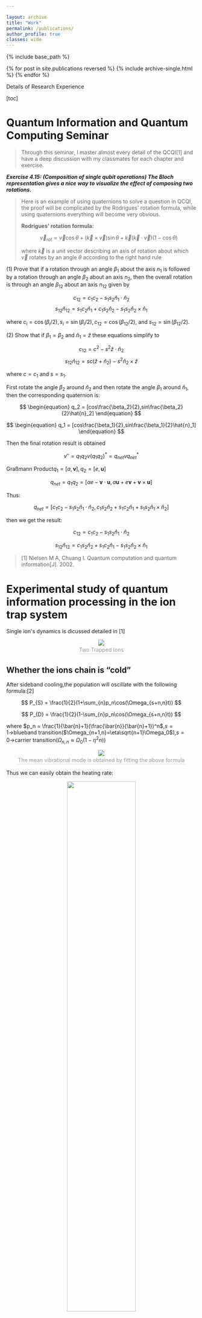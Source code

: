 ```yaml
---

layout: archive
title: "Work"
permalink: /publications/
author_profile: true
classes: wide
---
```


{% include base_path %}

{% for post in site.publications reversed %} {% include archive-single.html %} {% endfor %}

Details of Research Experience

[toc]

# Quantum Information and Quantum Computing Seminar

> Through this seminar, I master almost every detail of the QCQI[1] and have a deep discussion with my classmates for each chapter and exercise.

***Exercise 4.15: (Composition of single qubit operations) The Bloch representation gives a nice way to visualize the effect of composing two rotations.***

> Here is an example of using quaternions to solve a question in QCQI, the proof will be complicated by the Rodrigues' rotation formula, while using quaternions everything will become very obvious.
>
> **Rodrigues' rotation formula:**
>
> 
> $$
> \begin{equation}
> \vec{v}_{\text{rot}} = \vec{v}\cos\theta+(\vec{k}\times \vec{v})\sin \theta+\vec{k}(\vec{k}\cdot\vec{v})(1-\cos\theta)
> \end{equation}
> $$
> 
>
> where $\vec{k}$ is a unit vector describing an axis of rotation about which $\vec{v}$ rotates by an angle $\theta$ according to the right hand rule



(1) Prove that if a rotation through an angle $\beta_{1}$ about the axis $n_1$ is followed by a rotation through an angle $\beta_{2}$ about an axis $n_2$, then the overall rotation is through an angle $\beta_{12}$ about an axis $n_{12}$ given by

$$
\begin{equation}
c_{12} =c_{1} c_{2}-s_{1} s_{2} \hat{n}_{1} \cdot \hat{n}_{2}
\end{equation}
$$
$$
s_{12} \hat{n}_{12} =s_{1} c_{2} \hat{n}_{1}+c_{1} s_{2} \hat{n}_{2}-s_{1} s_{2} \hat{n}_{2} \times \hat{n}_{1}
$$



where $c_{i}=\cos(\beta_{i} / 2), s_{i}=\sin (\beta_{i} / 2), c_{12}=\cos (\beta_{12} / 2)$, and $s_{12}=\sin (\beta_{12} / 2)$.



(2) Show that if $\beta_{1}=\beta_{2}$ and $\hat{n}_{1}=\hat{z}$ these equations simplify to

$$
\begin{equation}
c_{12} =c^{2}-s^{2} \hat{z} \cdot \hat{n}_{2}
\end{equation}
$$
$$
s_{12} \hat{n}_{12} =s c\left(\hat{z}+\hat{n}_{2}\right)-s^{2} \hat{n}_{2} \times \hat{z}
$$



where $c=c_{1}$ and $s=s_{1}$.



First rotate the angle $\beta_2$ around $\hat{n}_2$ and then rotate the angle $\beta_1$ around $\hat{n}_1$, then the corresponding quaternion is:


$$
\begin{equation}
    q_2 = [cos\frac{\beta_2}{2},sin\frac{\beta_2}{2}\hat{n}_2]
\end{equation}
$$

$$
\begin{equation}
    q_1 = [cos\frac{\beta_1}{2},sin\frac{\beta_1}{2}\hat{n}_1]
\end{equation}
$$

Then the final rotation result is obtained


$$
\begin{equation}
    v'' = q_1q_2v(q_1q_2)^* =q_{net}vq_{net}^*
\end{equation}
$$



Graßmann Product$q_1 = [a,\mathbf{v}],q_2 = [e,\mathbf{u}]$


$$
\begin{equation}
    q_{net} = q_1q_2 = [ae-\mathbf{v}\cdot \mathbf{u},a\mathbf{u}+e\mathbf{v}+\mathbf{v}\times \mathbf{u}]
\end{equation}
$$



Thus:


$$
\begin{equation}
    q_{net} = [c_1c_2-s_1s_2\hat{n}_1\cdot \hat{n}_2,c_{1} s_{2} \hat{n}_{2}+s_{1} c_{2} \hat{n}_{1}+s_{1} s_{2} \hat{n}_{1} \times \hat{n}_{2}]
\end{equation}
$$



then we get the result:


$$
\begin{equation}
    c_{12} = c_1c_2-s_1s_2\hat{n}_1\cdot \hat{n}_2
\end{equation}
$$

$$
s_{12}\hat{n}_{12} = c_{1} s_{2} \hat{n}_{2}+s_{1} c_{2} \hat{n}_{1}-s_{1} s_{2} \hat{n}_{2} \times \hat{n}_{1}
$$

> [1] Nielsen M A, Chuang I. Quantum computation and quantum information[J]. 2002.

# Experimental study of quantum information processing in the ion trap system

Single ion's dynamics is dicussed detailed in [1]

<center>    <img  src="/Homepage/images/Ion_Trap_System/two_ions_trap.png">    <br>    <div style="color:orange; border-bottom: 1px solid #d9d9d9;    display: inline-block;    color: #999;    padding: 2px;">Two Trapped Ions</div> </center>

## Whether the ions chain is “cold”

After sideband cooling,the population will oscillate with the following formula:[2]



$$
P_{S} = \frac{1}{2}(1+\sum_{n}p_n\cos(\Omega_{s+n,n}t))
$$



$$
P_{D} = \frac{1}{2}(1-\sum_{n}p_n\cos(\Omega_{s+n,n}t))
$$



where $p_n = \frac{1}{\bar{n}+1}(\frac{\bar{n}}{\bar{n}+1})^n$,$s=1\rightarrow$blueband transition($\Omega_{n+1,n}=\eta\sqrt{n+1}\Omega_0$),$s=0\rightarrow$carrier transition($\Omega_{n,n}\approx\Omega_0(1-\eta^2n)$)



<center>    <img  src="/Homepage/images/Ion_Trap_System/heating_rate.png">    <br>    <div style="color:orange; border-bottom: 1px solid #d9d9d9;    display: inline-block;    color: #999;    padding: 2px;">The mean vibrational mode is obtained by fitting the above formula</div> </center>



Thus we can easily obtain the heating rate:

<center>    <img  src="/Homepage/images/Ion_Trap_System/heating_rates.png"  width="60%">    <br>    <div style="color:orange; border-bottom: 1px solid #d9d9d9;    display: inline-block;    color: #999;    padding: 2px;">Heating Rate</div> </center>

Thus based on the fitting formula above,we are able to obtain whether the ions chain is "cold".



Because the two ions are so close that the laser will irradiate the two ions directly.The population is:$P_{D\cdots D} = P_D^n$



And fitting result will show below:



<center>    <img  src="/Homepage/images/Ion_Trap_System/Two_Ions.jpg" width="60%">    <br>    <div style="color:orange; border-bottom: 1px solid #d9d9d9;    display: inline-block;    color: #999;    padding: 2px;">Two Ions</div> </center>



And we are able to get the mean vibrational mode to evaluate whether the ion chains are "cold"

## Mølmer-Sørensen Gate

The Mølmer–Sørensen gate is a two qubit gate,which is able to realize the preparation of entangled states without addressing the single ion.[3,4,5]



I have derived the dynamics of MS by means of series expansion and phase space and obtained the same results.



Further,based on the time evolution operator:



$$
U(t) = \hat{D}(\alpha(t)S_{y,\psi})\exp(i(\lambda t-\chi \sin(\epsilon t)S^2_{y,\psi} ))
$$



where $\psi = \frac{4\Omega}{\delta}\sin(\zeta)$



when $\zeta=0$



<center>    <img  src="/Homepage/images/Ion_Trap_System/ms_n=0.jpg" width="60%">    <br>    <div style="color:orange; border-bottom: 1px solid #d9d9d9;    display: inline-block;    color: #999;    padding: 2px;">n=0</div> </center>

<center>    <img  src="/Homepage/images/Ion_Trap_System/ms_n=20.jpg" width="60%">    <br>    <div style="color:orange; border-bottom: 1px solid #d9d9d9;    display: inline-block;    color: #999;    padding: 2px;">n=20</div> </center>



I propose a simpler numerical method to simulate this dynamics process and can be extended to more ions.

The numerical result:

<center>    <img  src="/Homepage/images/Ion_Trap_System/num_res_n=0.jpg" width="60%">    <br>    <div style="color:orange; border-bottom: 1px solid #d9d9d9;    display: inline-block;    color: #999;    padding: 2px;">n=0</div> </center>

<center>    <img  src="/Homepage/images/Ion_Trap_System/num_res_n=20.jpg" width="60%">    <br>    <div style="color:orange; border-bottom: 1px solid #d9d9d9;    display: inline-block;    color: #999;    padding: 2px;">n=20</div> </center>

The result almost the same.

In the experiment the exact value of $\zeta$ is not easily controlled,the  numerical method will allow you to vary $\zeta$.



A light field resonant with the transition will not only drive Rabi oscillations on this transition.But also off-resonantly drive the carrier transition.



<center>    <img  src="/Homepage/images/Ion_Trap_System/ms_c_n=0.jpg" width="60%">    <br>    <div style="color:orange; border-bottom: 1px solid #d9d9d9;    display: inline-block;    color: #999;    padding: 2px;">n=0(Carrier Transition)</div> </center>



Amplitude pulse shaping to suppress carrier transitions[6,7]:

<center>    <img  src="/Homepage/images/Ion_Trap_System/suppres_c.jpg">    <br>    <div style="color:orange; border-bottom: 1px solid #d9d9d9;    display: inline-block;    color: #999;    padding: 2px;">Simulated time evolution for the system initially in the ground state for a Rabi frequency</div> </center>



Blackman window shaping are able to suppress carrier transitions very well

> [1] Leibfried, Dietrich, et al. "Quantum dynamics of single trapped ions." *Reviews of Modern Physics* 75.1 (2003): 281.
>
> [2] Hempel C. Digital quantum simulation, Schrödinger cat state spectroscopy and setting up a linear ion trap[D]. , 2014.
>
> [3] Roos C F. Ion trap quantum gates with amplitude-modulated laser beams[J]. New Journal of Physics, 2008, 10(1): 013002.
>
> [4] Kirchmair G, Benhelm J, Zähringer F, et al. Deterministic entanglement of ions in thermal states of motion[J]. New Journal of Physics, 2009, 11(2): 023002.
>
> [5] Shapira Y, Shaniv R, Manovitz T, et al. Robust entanglement gates for trapped-ion qubits[J]. Physical review letters, 2018, 121(18): 180502.
>
> [6] Kirchmair, Gerhard. *Quantum non-demolition measurements and quantum simulation*. na, 2010. 
>
> [7] Schindler, Philipp. *Frequency synthesis and pulse shaping for quantum information processing with trapped ions*. na, 2008.



# Quantum Spin Systems and QuantumComputation(Simulation)

## Numerical solution of $i\hbar \partial \psi = \hat{H}\psi$

The key to solving such problems is how to decompose $\exp(\hat{H}t)$(When the dimension of H is very large, the method of exact diagonalization is not so suitable)



When I first glance this equation, my first intuition is to use Taylor series expansion,when the time step $\tau$ is small.



$$
\hat{U}(\tau) = I+\tau H
$$



However, such a decomposition will result in the operator that is not unitary.



Thus *Crank–Nicolson method*  may be a good method,which guarantee the operator is unitary.



Nowadays he most common method used to solve the equation is **Trotter-Suzuki Formula**.Its main idea to decompose the exponential formula is making use of **Lie-Trotter-Suzuki Time Integration**



$$
\exp(t(H_1+\cdots+H_p)) = \lim_{m\to\infty}(\prod_{i=1}^{p} \exp(tH_i/m))^m
$$



where $H = \sum_{i=1}^{p}H_i$



Because this method is very commonly used in quantum simulations.



In superconducting circuit

<center>    <img  src="/Homepage/images/simulation_2.png">    <br>    <div style="color:orange; border-bottom: 1px solid #d9d9d9;    display: inline-block;    color: #999;    padding: 2px;">Han J, Cai W, Hu L, et al.Physical Review Letters, 2021, 127(2): 020504.</div> </center>

In Ion Trap

<center>    <img src="/Homepage/images/simulation_1.png">    <br>    <div style="color:orange; border-bottom: 1px solid #d9d9d9;    display: inline-block;    color: #999;    padding: 2px;">Hempel, Cornelius.Diss. 2014.</div> </center>

We use this method to simulate the propagation of electromagnetic waves in TM Mode

<center>    <img src="/Homepage/images/Maxwell_Wave.gif">    <br>    <div style="color:orange; border-bottom: 1px solid #d9d9d9;    display: inline-block;    color: #999;    padding: 2px;">TM Mode Demo</div> </center>

And Chebyshev Time Integration may also solve the problem fastly


$$
\exp(tH) = [J_0(z)I+2\sum_{n=1}^{+\infty}J_n(z)i^n T_n(B)]
$$

<center>    <img src="/Homepage/images/Schrodinger.gif">    <br>    <div style="color:orange; border-bottom: 1px solid #d9d9d9;    display: inline-block;    color: #999;    padding: 2px;">The result of numerically solving the Schrödinger equation and its initial state is a Gaussian Wave(Grid)</div> </center>



## Universal Quantum Circuit Simulator

"UQCS" is a visualized universial quantum circuits[1,2] makes it extremely easy to build quantum circuits,intended to help people in about construct quantum circuits.



When the number of qubits more than 12,"UQCS" will act as a kit to plot quantum circuit,which then are able to be exported to our own compiler to compile.And you have ability to get everything about the circuit(for example the sketch figure of the circuit with $\LaTeX$ code )



Input area:



<center>    <img  src="/Homepage/images/UQCS/uqc.png">    <br>    <div style="color:orange; border-bottom: 1px solid #d9d9d9;    display: inline-block;    color: #999;    padding: 2px;">DRAG AREA</div> </center>



Group mode works when you want to move some quantum gate collectively.

> The control gate will in the same group automatically.



We provide two form of result:



[Density Matrix](https://en.wikipedia.org/wiki/Density_matrix)



Projection Probability:Take the inner product of each basis vector and the final evolved state.



Output area



<center>    <img  src="/Homepage/images/UQCS/uqcoutput.png">    <br>    <div style="color:orange; border-bottom: 1px solid #d9d9d9;    display: inline-block;    color: #999;    padding: 2px;">OUTPUT</div> </center>



More details:



[Quantum Simulator](https://github.com/ElonDormancy/QuantumSimulator)



The method of simulation can be found in [3]



> [1] https://github.com/Strilanc/Quirk
>
> [2] https://github.com/stewdio/q.js
>
> [3] De Raedt, Hans, and K. Michielsen. "Computational methods for simulating quantum computers." *arXiv preprint quant-ph/0406210* (2004).



## Simulation in spin chain system

Hamiltonian of a spin ½ system with N coupled spins:



$$
H(t)=-\sum_{i, j=1}^{N} \sum_{\alpha=x, y, z} J_{i, j}^{\alpha}(t) S_{i}^{\alpha} S_{j}^{\alpha}-\sum_{i, j=1}^{N} \sum_{\alpha=x, y, z} h_{i}^{\alpha}(t) S_{i}^{\alpha}
$$



And Chebyshev Time Integration can solve the problem fastly:


$$
\exp(tH) = [J_0(z)I+2\sum_{n=1}^{+\infty}J_n(z)i^n T_n(B)]
$$

Example:



<center>    <img  src="/Homepage/images/Ising_Model_Spins.gif">    <br>    <div style="color:orange; border-bottom: 1px solid #d9d9d9;    display: inline-block;    color: #999;    padding: 2px;">Ising-like Model</div> </center>	

<center>    <img  src="/Homepage/images/Heisenberg_Model_Spins.gif">    <br>    <div style="color:orange; border-bottom: 1px solid #d9d9d9;    display: inline-block;    color: #999;    padding: 2px;">Heisenberg Model</div> </center>	

From the method below we can simulate a large scale spin system

## NMR Quantum Simulator

Nuclear spin systems would be nearly ideal for quantum computation if only spin-spin couplings could be large and controllable.[1,2,3]

We will follow the step that the experiment do, and in the simulator, you can own your virtual NMR quantum simulator

### Initialization

Let's begin with the thermal state:


$$
\rho_{\text{th}} = \frac{e^{-\beta \hat{H}}}{Z}
$$



In our simulator we can easily get the thermal state:($-2^{-n}I$)

<center>    <img  src="/Homepage/images/NMR_Quantum_Simulator/Thermal_State.png">    <br>    <div style="color:orange; border-bottom: 1px solid #d9d9d9;    display: inline-block;    color: #999;    padding: 2px;">Thermal State</div> </center>	

Because of the difficulty in preparing pure spin states in NMR systems, almost all NMR quantum information processing experiments have used pseudo-pure states(PPS)

> Method:1.Temporal averaging 2.Spatial averaging

A pseudo-pure state in a system of n spins is simply a mixed state of the form:


$$
\text{PPS} = \frac{1}{2^n}(1-\epsilon)I+\epsilon|\psi\rangle \langle \psi|
$$


And the sample we "use" is $CHCl_3$ which is a two qubit sample. Its related parameters are listed below[4]

|          | $C_{13}$ | $H_1$ | $T_1$ | $T_2$ |
| :------: | -------- | ----- | ----- | ----- |
| $C_{13}$ | 500M     | 215   | 18.8s | 0.35s |
| $H_{1}$  | 215      | 125M  | 10.9s | 3.3s  |

And the Hamiltonian in the $B_0$(z direction) is:



$$
\mathsf{H}_0 = \sum_{i}\hbar\pi w_i \sigma_z^i+\sum_{i<k ,=1}\frac{\pi}{2}\hbar J_{ik}\sigma_z^i\sigma_z^k
$$

And the control hamiltonian is:



$$
\mathsf{H}_{\text{rf}} = \sum_i^n -\hbar \gamma_i B_1[\cos(w_{\text{rf}}t+\phi))\sigma_x+\sin(w_{\text{rf}}t+\phi))\sigma_y
$$



The initial state is:$|00\rangle$



<center>    <img  src="/Homepage/images/NMR_Quantum_Simulator/rho0.png">    <br>    <div style="color:orange; border-bottom: 1px solid #d9d9d9;    display: inline-block;    color: #999;    padding: 2px;">Initial State(00)</div> </center>	

We can control the control hamiltonian to realize the single qubit gate and control gate

### Single Qubit Gate

For example ($R_x(\frac{\pi}{2})$)





<center>    <img  src="/Homepage/images/NMR_Quantum_Simulator/rx1.png">    <br>    <div style="color:orange; border-bottom: 1px solid #d9d9d9;    display: inline-block;    color: #999;    padding: 2px;">X</div> </center>	



### Control Gate

And also we can make use of J-J couple to realize the control gate:



The inital state set below is $|10\rangle$



<center>    <img  src="/Homepage/images/NMR_Quantum_Simulator/cnot1c2.png">    <br>    <div style="color:orange; border-bottom: 1px solid #d9d9d9;    display: inline-block;    color: #999;    padding: 2px;">CNOT</div> </center>	

### Noise

We use kraus sum operation[5]



$$
\varepsilon(\rho) \rightarrow \sum_k E_k \rho E_k^\dagger
$$



And the operator $E_k$ is closely related to $T_1,T_2$,The room temperature

We can use this model to simulate the decoherence process

<center>    <img  src="/Homepage/images/NMR_Quantum_Simulator/decoherence.png">    <br>    <div style="color:orange; border-bottom: 1px solid #d9d9d9;    display: inline-block;    color: #999;    padding: 2px;">Decoherence process</div> </center>	

Up to now we can simulate the nmr quantum computation process

> [1] Jones, Jonathan A. "Quantum computing with NMR." *arXiv preprint arXiv:1011.1382* (2010).
>
> [2] Vandersypen L M K, Chuang I L. NMR techniques for quantum control and computation[J]. Reviews of modern physics, 2005, 76(4): 1037.
>
> [3] Oliveira I, Sarthour Jr R, Bonagamba T, et al. NMR quantum information processing[M]. Elsevier, 2011.
>
> [4] Chuang, Isaac L., et al. "Experimental realization of a quantum algorithm." *Nature* 393.6681 (1998): 143-146.
>
> [5] Vandersypen L M K, Steffen M, Breyta G, et al. Experimental realization of Shor's quantum factoring algorithm using nuclear magnetic resonance[J]. Nature, 2001, 414(6866): 883-887.

